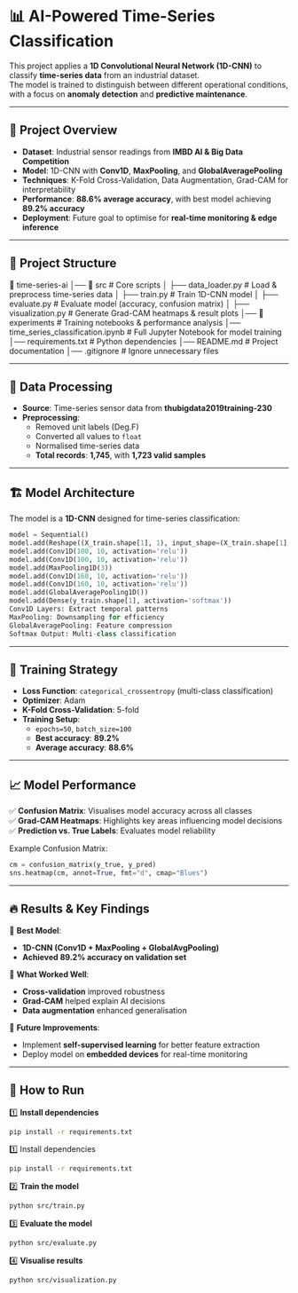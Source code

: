 # 📊 AI-Powered Time-Series Classification  

This project applies a **1D Convolutional Neural Network (1D-CNN)** to classify **time-series data** from an industrial dataset.  
The model is trained to distinguish between different operational conditions, with a focus on **anomaly detection** and **predictive maintenance**.  

---

## 🚀 Project Overview  

- **Dataset**: Industrial sensor readings from **IMBD AI & Big Data Competition**  
- **Model**: 1D-CNN with **Conv1D**, **MaxPooling**, and **GlobalAveragePooling**  
- **Techniques**: K-Fold Cross-Validation, Data Augmentation, Grad-CAM for interpretability  
- **Performance**: **88.6% average accuracy**, with best model achieving **89.2% accuracy**  
- **Deployment**: Future goal to optimise for **real-time monitoring & edge inference**  

---

## 📂 Project Structure  

📂 time-series-ai │── 📂 src # Core scripts
│ ├── data_loader.py # Load & preprocess time-series data
│ ├── train.py # Train 1D-CNN model
│ ├── evaluate.py # Evaluate model (accuracy, confusion matrix)
│ ├── visualization.py # Generate Grad-CAM heatmaps & result plots
│── 📂 experiments # Training notebooks & performance analysis
│── time_series_classification.ipynb # Full Jupyter Notebook for model training
│── requirements.txt # Python dependencies
│── README.md # Project documentation
│── .gitignore # Ignore unnecessary files


---

## 🔬 Data Processing  

- **Source**: Time-series sensor data from **thubigdata2019training-230**  
- **Preprocessing**:  
  - Removed unit labels (Deg.F)  
  - Converted all values to `float`  
  - Normalised time-series data  
  - **Total records**: **1,745**, with **1,723 valid samples**  

---

## 🏗 Model Architecture  

The model is a **1D-CNN** designed for time-series classification:  

```python
model = Sequential()
model.add(Reshape((X_train.shape[1], 1), input_shape=(X_train.shape[1],)))  
model.add(Conv1D(100, 10, activation='relu'))  
model.add(Conv1D(100, 10, activation='relu'))  
model.add(MaxPooling1D(3))  
model.add(Conv1D(160, 10, activation='relu'))  
model.add(Conv1D(160, 10, activation='relu'))  
model.add(GlobalAveragePooling1D())  
model.add(Dense(y_train.shape[1], activation='softmax'))
Conv1D Layers: Extract temporal patterns
MaxPooling: Downsampling for efficiency
GlobalAveragePooling: Feature compression
Softmax Output: Multi-class classification
```

---

## 🎯 Training Strategy  

- **Loss Function**: `categorical_crossentropy` (multi-class classification)  
- **Optimizer**: Adam  
- **K-Fold Cross-Validation**: 5-fold  
- **Training Setup**:  
  - `epochs=50`, `batch_size=100`  
  - **Best accuracy**: **89.2%**  
  - **Average accuracy**: **88.6%**  

---

## 📈 Model Performance  

✅ **Confusion Matrix**: Visualises model accuracy across all classes  
✅ **Grad-CAM Heatmaps**: Highlights key areas influencing model decisions  
✅ **Prediction vs. True Labels**: Evaluates model reliability  

Example Confusion Matrix:

```python
cm = confusion_matrix(y_true, y_pred)
sns.heatmap(cm, annot=True, fmt="d", cmap="Blues")
```

---
## 🔥 Results & Key Findings  

📌 **Best Model**:  
- **1D-CNN (Conv1D + MaxPooling + GlobalAvgPooling)**  
- **Achieved 89.2% accuracy on validation set**  

📌 **What Worked Well**:  
- **Cross-validation** improved robustness  
- **Grad-CAM** helped explain AI decisions  
- **Data augmentation** enhanced generalisation  

📌 **Future Improvements**:  
- Implement **self-supervised learning** for better feature extraction  
- Deploy model on **embedded devices** for real-time monitoring  

---

## 📌 How to Run  

1️⃣ **Install dependencies**  
```bash
pip install -r requirements.txt
```
1️⃣ Install dependencies
```bash
pip install -r requirements.txt
```
2️⃣ **Train the model**
```bash
python src/train.py
```
3️⃣ **Evaluate the model**
```bash
python src/evaluate.py
```
4️⃣ **Visualise results**
```bash
python src/visualization.py
```

